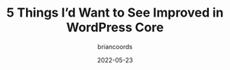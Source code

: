 ---
author: briancoords
date: 2022-05-23
permalink: false
publisher: _masterwp
tags:
  - wordpress
target_url: https://masterwp.com/5-things-id-want-to-see-improved-in-wordpress-core/
title: 5 Things I’d Want to See Improved in WordPress Core
---